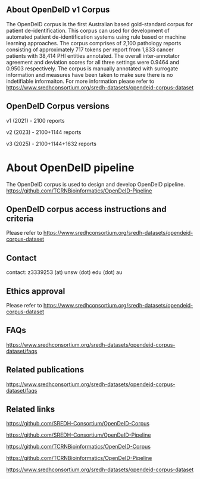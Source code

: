

## About OpenDeID v1 Corpus

The OpenDeID  corpus is the first Australian based gold-standard corpus for patient de-identification. This corpus can used for development of automated patient de-identification systems using rule based or machine learning approaches. The corpus comprises of 2,100 pathology reports consisting of approximately 717 tokens per report from 1,833 cancer patients with 38,414 PHI entities annotated. The overall inter-annotator agreement and deviation scores for all three settings were 0.9464 and 0.9503 respectively. The corpus is manually annotated with surrogate information and measures have been taken to make sure there is no indetifiable informaiton. For more information please refer to https://www.sredhconsortium.org/sredh-datasets/opendeid-corpus-dataset

##  OpenDeID Corpus versions

v1 (2021) - 2100 reports

v2 (2023) - 2100+1144 reports

v3 (2025) - 2100+1144+1632 reports

# About OpenDeID pipeline

The OpenDeID corpus is used to design and develop OpenDeID pipeline. https://github.com/TCRNBioinformatics/OpenDeID-Pipeline


## OpenDeID corpus access instructions and criteria

Please refer to https://www.sredhconsortium.org/sredh-datasets/opendeid-corpus-dataset

## Contact
contact: z3339253 (at) unsw (dot) edu  (dot) au


## Ethics approval

Please refer to https://www.sredhconsortium.org/sredh-datasets/opendeid-corpus-dataset


## FAQs

https://www.sredhconsortium.org/sredh-datasets/opendeid-corpus-dataset/faqs

## Related publications

https://www.sredhconsortium.org/sredh-datasets/opendeid-corpus-dataset/faqs


## Related links

https://github.com/SREDH-Consortium/OpenDeID-Corpus

https://github.com/SREDH-Consortium/OpenDeID-Pipeline

https://github.com/TCRNBioinformatics/OpenDeID-Corpus

https://github.com/TCRNBioinformatics/OpenDeID-Pipeline

https://www.sredhconsortium.org/sredh-datasets/opendeid-corpus-dataset



